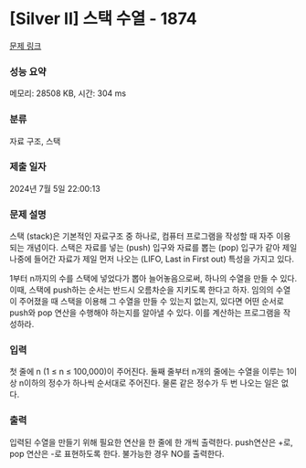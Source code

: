 # [Silver II] 스택 수열 - 1874 

[문제 링크](https://www.acmicpc.net/problem/1874) 

### 성능 요약

메모리: 28508 KB, 시간: 304 ms

### 분류

자료 구조, 스택

### 제출 일자

2024년 7월 5일 22:00:13

### 문제 설명

<p>스택 (stack)은 기본적인 자료구조 중 하나로, 컴퓨터 프로그램을 작성할 때 자주 이용되는 개념이다. 스택은 자료를 넣는 (push) 입구와 자료를 뽑는 (pop) 입구가 같아 제일 나중에 들어간 자료가 제일 먼저 나오는 (LIFO, Last in First out) 특성을 가지고 있다.</p>

<p>1부터 n까지의 수를 스택에 넣었다가 뽑아 늘어놓음으로써, 하나의 수열을 만들 수 있다. 이때, 스택에 push하는 순서는 반드시 오름차순을 지키도록 한다고 하자. 임의의 수열이 주어졌을 때 스택을 이용해 그 수열을 만들 수 있는지 없는지, 있다면 어떤 순서로 push와 pop 연산을 수행해야 하는지를 알아낼 수 있다. 이를 계산하는 프로그램을 작성하라.</p>

### 입력 

 <p>첫 줄에 n (1 ≤ n ≤ 100,000)이 주어진다. 둘째 줄부터 n개의 줄에는 수열을 이루는 1이상 n이하의 정수가 하나씩 순서대로 주어진다. 물론 같은 정수가 두 번 나오는 일은 없다.</p>

### 출력 

 <p>입력된 수열을 만들기 위해 필요한 연산을 한 줄에 한 개씩 출력한다. push연산은 +로, pop 연산은 -로 표현하도록 한다. 불가능한 경우 NO를 출력한다.</p>

